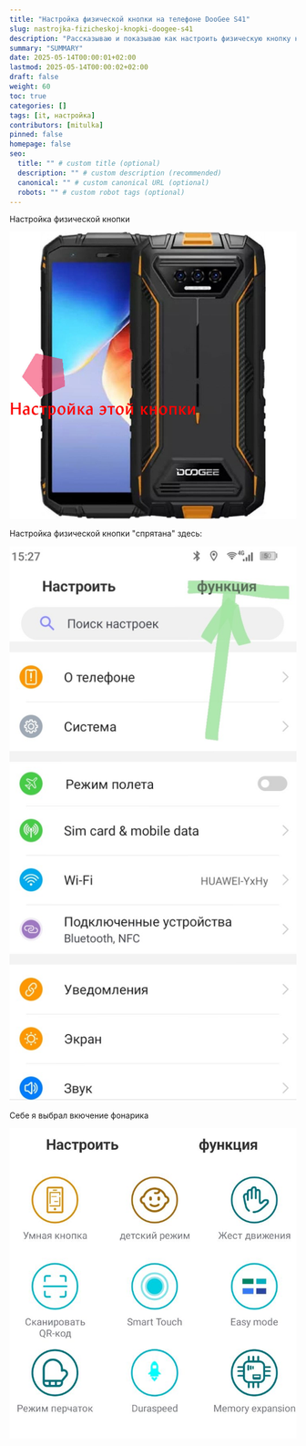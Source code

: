 ```yaml
---
title: "Настройка физической кнопки на телефоне DooGee S41"
slug: nastrojka-fizicheskoj-knopki-doogee-s41
description: "Рассказываю и показываю как настроить физическую кнопку на телефоне Doogee S41"
summary: "SUMMARY"
date: 2025-05-14T00:00:01+02:00
lastmod: 2025-05-14T00:00:02+02:00
draft: false
weight: 60
toc: true
categories: []
tags: [it, настройка]
contributors: [mitulka]
pinned: false
homepage: false
seo:
  title: "" # custom title (optional)
  description: "" # custom description (recommended)
  canonical: "" # custom canonical URL (optional)
  robots: "" # custom robot tags (optional)
---
```


Настройка физической кнопки

![Настройка физической кнопки](img/1-Doogee-S41-Max-Orange-button-tuning.jpg)

Настройка физической кнопки "спрятана" здесь:

![Настройка физической кнопки "спрятана" здесь](img/2-Doogee-S41-Max-Orange-button-tuning.jpg)

Себе я выбрал вкючение фонарика

![Себе я выбрал вкючение фонарика](img/3-Doogee-S41-Max-Orange-button-tuning.jpg)